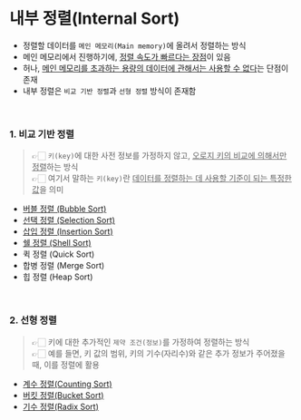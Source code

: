 # 내부 정렬(Internal Sort)
- 정렬할 데이터를 `메인 메모리(Main memory)`에 올려서 정렬하는 방식  
- 메인 메모리에서 진행하기에, <u>정렬 속도가 빠르다는 장점</u>이 있음  
- 허나, <u>메인 메모리를 초과하는 용량의 데이터에 관해서는 사용할 수 없다</u>는 단점이 존재  
- 내부 정렬은 `비교 기반 정렬`과 `선형 정렬` 방식이 존재함  

<br>

### 1. 비교 기반 정렬  
> 👉🏻 `키(key)`에 대한 사전 정보를 가정하지 않고, <u>오로지 키의 비교에 의해서만 정렬</u>하는 방식  
> 👉🏻 여기서 말하는 `키(key)`란 <u>데이터를 정렬하는 데 사용할 기준이 되는 특정한 값</u>을 의미  

- [버블 정렬 (Bubble Sort)](버블%20정렬(Bubble%20Sort).md)  
- [선택 정렬 (Selection Sort)](선택%20정렬(Selection%20Sort).md)  
- [삽입 정렬 (Insertion Sort)](삽입%20정렬(Insertion%20Sort).md)
- [쉘 정렬 (Shell Sort)](쉘%20정렬(Shell%20Sort).md)
- 퀵 정렬 (Quick Sort)
- 합병 정렬 (Merge Sort)
- 힙 정렬 (Heap Sort)  

<br>

### 2. 선형 정렬  
> 👉🏻 키에 대한 추가적인 `제약 조건(정보)`를 가정하여 정렬하는 방식  
> 👉🏻 예를 들면, 키 값의 범위, 키의 기수(자리수)와 같은 추가 정보가 주어졌을 때, 이를 정렬에 활용  

- [계수 정렬(Counting Sort)](계수%20정렬(Counting%20Sort).md)
- [버킷 정렬(Bucket Sort)](버킷%20정렬(Bucket%20Sort).md)
- [기수 정렬(Radix Sort)](기수%20정렬(Radix%20Sort).md)  
